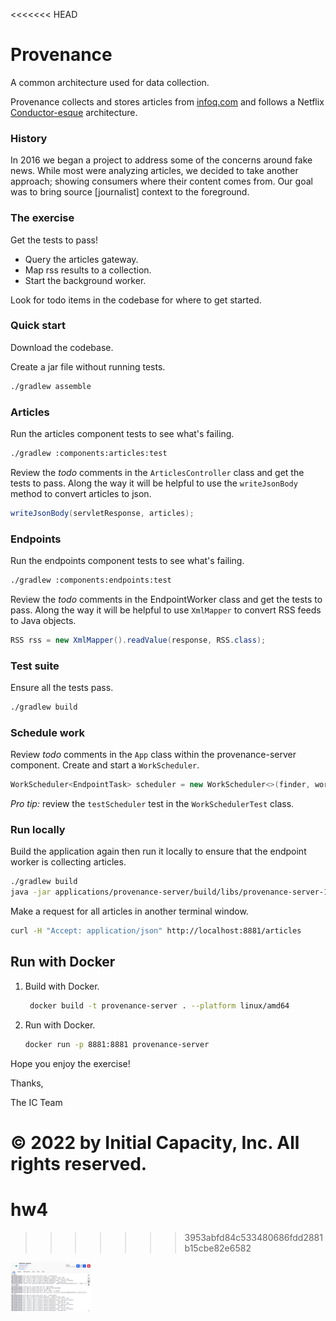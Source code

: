 <<<<<<< HEAD
# Provenance

A common architecture used for data collection.

Provenance collects and stores articles from [infoq.com](https://www.infoq.com/) and follows a
Netflix [Conductor-esque](https://netflix.github.io/conductor/) architecture.

### History

In 2016 we began a project to address some of the concerns around fake news. While most were analyzing articles, we
decided to take another approach; showing consumers where their content comes from. Our goal was to bring
source [journalist] context to the foreground.

### The exercise

Get the tests to pass!

- Query the articles gateway.
- Map rss results to a collection.
- Start the background worker.

Look for todo items in the codebase for where to get started.

### Quick start

Download the codebase.

Create a jar file without running tests.

```bash
./gradlew assemble
```

### Articles

Run the articles component tests to see what's failing.

```bash
./gradlew :components:articles:test
```

Review the *todo* comments in the `ArticlesController` class and get the tests to pass. Along the way it will be helpful
to use the `writeJsonBody` method to convert articles to json.

```java
writeJsonBody(servletResponse, articles);
```

### Endpoints

Run the endpoints component tests to see what's failing.

```bash
./gradlew :components:endpoints:test  
```

Review the *todo* comments in the EndpointWorker class and get the tests to pass. Along the way it will be helpful to
use `XmlMapper` to convert RSS feeds to Java objects.

```java
RSS rss = new XmlMapper().readValue(response, RSS.class);
```

### Test suite

Ensure all the tests pass.

```bash
./gradlew build
```

### Schedule work

Review *todo* comments in the `App` class within the provenance-server component. Create and start a `WorkScheduler`.

```java
WorkScheduler<EndpointTask> scheduler = new WorkScheduler<>(finder, workers, 300);
``` 

_Pro tip:_ review the `testScheduler` test in the `WorkSchedulerTest` class.

### Run locally

Build the application again then run it locally to ensure that the endpoint worker is collecting articles.

```bash
./gradlew build
java -jar applications/provenance-server/build/libs/provenance-server-1.0-SNAPSHOT.jar 
```

Make a request for all articles in another terminal window.

```bash
curl -H "Accept: application/json" http://localhost:8881/articles
```

## Run with Docker

1. Build with Docker.
   ```bash
    docker build -t provenance-server . --platform linux/amd64
    ```

1. Run with Docker.
   ```bash
   docker run -p 8881:8881 provenance-server
   ```

Hope you enjoy the exercise!

Thanks,

The IC Team

© 2022 by Initial Capacity, Inc. All rights reserved.
=======
# hw4
>>>>>>> 3953abfd84c533480686fdd2881b15cbe82e6582
>>>>>>>
<img src="docker.png" width="128"/>
